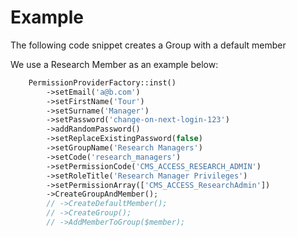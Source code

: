 # Example

The following code snippet creates a Group
with a default member

We use a Research Member as an example below:

```php
    PermissionProviderFactory::inst()
        ->setEmail('a@b.com')
        ->setFirstName('Tour')
        ->setSurname('Manager')
        ->setPassword('change-on-next-login-123')
        ->addRandomPassword()
        ->setReplaceExistingPassword(false)
        ->setGroupName('Research Managers')
        ->setCode('research_managers')
        ->setPermissionCode('CMS_ACCESS_RESEARCH_ADMIN')
        ->setRoleTitle('Research Manager Privileges')
        ->setPermissionArray(['CMS_ACCESS_ResearchAdmin'])
        ->CreateGroupAndMember();
        // ->CreateDefaultMember();
        // ->CreateGroup();
        // ->AddMemberToGroup($member);
```
